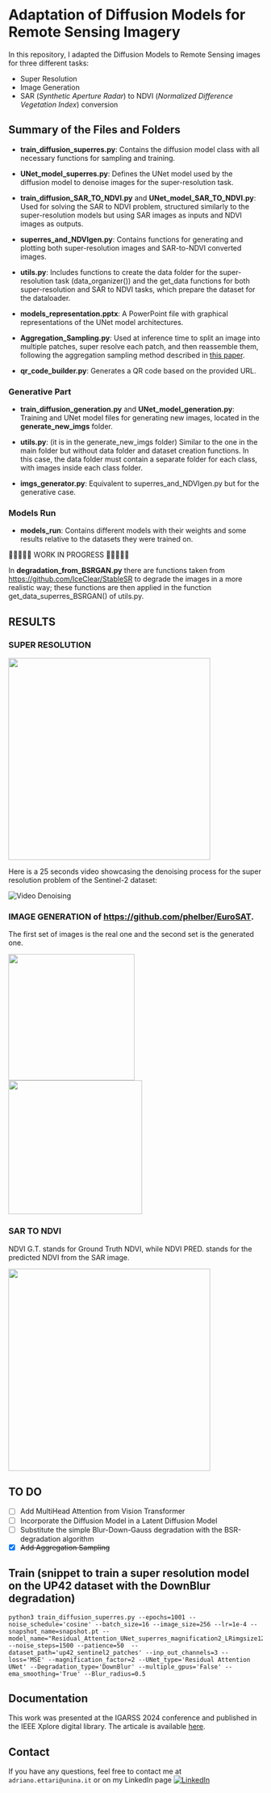 # Adaptation of Diffusion Models for Remote Sensing Imagery

In this repository, I adapted the Diffusion Models to Remote Sensing images for three different tasks: 
<ul>
  <li>Super Resolution</li>
  <li>Image Generation</li>
  <li>SAR (<i>Synthetic Aperture Radar</i>) to NDVI (<i>Normalized Difference Vegetation Index</i>) conversion</li>
</ul>


## Summary of the Files and Folders 

- **train_diffusion_superres.py**: Contains the diffusion model class with all necessary functions for sampling and training.

- **UNet_model_superres.py**: Defines the UNet model used by the diffusion model to denoise images for the super-resolution task.

- **train_diffusion_SAR_TO_NDVI.py** and **UNet_model_SAR_TO_NDVI.py**: Used for solving the SAR to NDVI problem, structured similarly to the super-resolution models but using SAR images as inputs and NDVI images as outputs.

- **superres_and_NDVIgen.py**: Contains functions for generating and plotting both super-resolution images and SAR-to-NDVI converted images.

- **utils.py**: Includes functions to create the data folder for the super-resolution task (data_organizer()) and the get_data functions for both super-resolution and SAR to NDVI tasks, which prepare the dataset for the dataloader.

- **models_representation.pptx**: A PowerPoint file with graphical representations of the UNet model architectures.

- **Aggregation_Sampling.py**: Used at inference time to split an image into multiple patches, super resolve each patch, and then reassemble them, following the aggregation sampling method described in [this paper](https://arxiv.org/abs/2305.07015).

- **qr_code_builder.py**: Generates a QR code based on the provided URL.

### Generative Part

- **train_diffusion_generation.py** and **UNet_model_generation.py**: Training and UNet model files for generating new images, located in the **generate_new_imgs** folder.

- **utils.py**: (it is in the generate_new_imgs folder) Similar to the one in the main folder but without data folder and dataset creation functions. In this case, the data folder must contain a separate folder for each class, with images inside each class folder.

- **imgs_generator.py**: Equivalent to superres_and_NDVIgen.py but for the generative case.

### Models Run

- **models_run**: Contains different models with their weights and some results relative to the datasets they were trained on.


🚧🚧🚧🚧🚧  WORK IN PROGRESS 🚧🚧🚧🚧🚧

In **degradation_from_BSRGAN.py** there are functions taken from https://github.com/IceClear/StableSR to degrade the images in a more realistic way; these functions are then applied in the function get_data_superres_BSRGAN() of utils.py.  
<!-- In the folder **multihead_attention** there are files to implement the multihead attention mechanism in the UNet model instead of the simple attention. -->

## RESULTS

### SUPER RESOLUTION

[<img src="assets/imgsli_up42.png" height="400px"/>](https://imgsli.com/Mjc2NjAw)  

Here is a 25 seconds video showcasing the denoising process for the super resolution problem of the Sentinel-2 dataset:

![Video Denoising](https://github.com/AdrianoEttari/DiffusionRemoteSensing/blob/main/assets/UP42_SUPERRESOLUTION/DownBlur/up42_superresolution.gif)

### IMAGE GENERATION of https://github.com/phelber/EuroSAT. 
The first set of images is the real one and the second set is the generated one.

<img src="assets/EuroSat_real.png" height="250px"/>
<img src="assets/EuroSat_predictions.png" height="265px"/>

### SAR TO NDVI

NDVI G.T. stands for Ground Truth NDVI, while NDVI PRED. stands for the predicted NDVI from the SAR image.

<img src="assets/SAR_to_NDVI.png" height="400px"/>

## TO DO
- [ ] Add MultiHead Attention from Vision Transformer 
- [ ] Incorporate the Diffusion Model in a Latent Diffusion Model
- [ ] Substitute the simple Blur-Down-Gauss degradation with the BSR-degradation algorithm
- [x] ~~Add Aggregation Sampling~~

## Train (snippet to train a super resolution model on the UP42 dataset with the DownBlur degradation)
```
python3 train_diffusion_superres.py --epochs=1001 --noise_schedule='cosine' --batch_size=16 --image_size=256 --lr=1e-4 --snapshot_name=snapshot.pt --model_name="Residual_Attention_UNet_superres_magnification2_LRimgsize128_up42_sentinel2_patches_downblur" --noise_steps=1500 --patience=50  --dataset_path='up42_sentinel2_patches' --inp_out_channels=3 --loss='MSE' --magnification_factor=2 --UNet_type='Residual Attention UNet' --Degradation_type='DownBlur' --multiple_gpus='False' --ema_smoothing='True' --Blur_radius=0.5
```

## Documentation
This work was presented at the IGARSS 2024 conference and published in the IEEE Xplore digital library. The articale is available [here](https://ieeexplore.ieee.org/document/10642573).

## Contact
If you have any questions, feel free to contact me at `adriano.ettari@unina.it` or on my LinkedIn page [![LinkedIn](https://img.shields.io/badge/LinkedIn-%230077B5.svg?logo=linkedin&logoColor=white)](https://www.linkedin.com/in/adriano-ettari-b8741b21b/)

